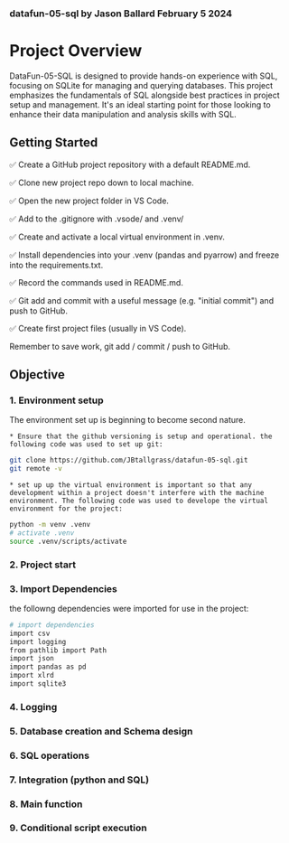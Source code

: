 ### datafun-05-sql by Jason Ballard February 5 2024

# Project Overview

DataFun-05-SQL is designed to provide hands-on experience with SQL, focusing on SQLite for managing and querying databases. This project emphasizes the fundamentals of SQL alongside best practices in project setup and management. It's an ideal starting point for those looking to enhance their data manipulation and analysis skills with SQL.

## Getting Started
✅ Create a GitHub project repository with a default README.md.

✅ Clone new project repo down to local machine. 

✅ Open the new project folder in VS Code.

✅ Add  to the .gitignore with .vsode/ and .venv/ 

✅ Create and activate a local virtual environment in .venv.

✅ Install dependencies into your .venv (pandas and pyarrow) and freeze into the requirements.txt. 

✅ Record the commands used in README.md. 

✅ Git add and commit with a useful message (e.g. "initial commit") and push to GitHub.

✅ Create first project files (usually in VS Code). 

Remember to save work, git add / commit / push to GitHub.

## Objective

### 1. Environment setup
The environment set up is beginning to become second nature. 

    * Ensure that the github versioning is setup and operational. the following code was used to set up git:
```bash
git clone https://github.com/JBtallgrass/datafun-05-sql.git
git remote -v
```
    * set up up the virtual environment is important so that any development within a project doesn't interfere with the machine environment. The following code was used to develope the virtual environment for the project: 
```bash
python -m venv .venv
# activate .venv
source .venv/scripts/activate
```

### 2. Project start

### 3. Import Dependencies
the followng dependencies were imported for use in the project:
```bash
# import dependencies
import csv
import logging
from pathlib import Path
import json
import pandas as pd
import xlrd
import sqlite3
```

### 4. Logging

### 5. Database creation and Schema design

### 6. SQL operations

### 7. Integration (python and SQL)

### 8. Main function

### 9. Conditional script execution